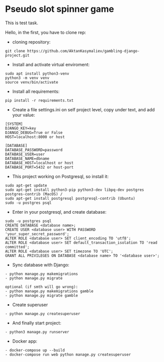 # Pseudo slot spinner game
This is test task.

Hello, in the first, you have to clone rep:
* cloning repository:
```
git clone https://github.com/AktanKasymaliev/gambling-django-project.git
```
* Install and activate virtual enviroment:
```
sudo apt install python3-venv
python3 -m venv venv
source venv/bin/activate
```
* Install all requirements: 
```
pip install -r requirements.txt
```

* Create a file settings.ini on self project level, copy under text, and add your value: 
```
[SYSTEM]
DJANGO_KEY=key
DJANGO_DEBUG=True or False
HOST=localhost:8000 or host

[DATABASE]
DATABASE_PASSWORD=password
DATABASE_USER=user
DATABASE_NAME=dbname 
DATABASE_HOST=localhost or host 
DATABASE_PORT=5432 or host-port
```

* This project working on Postgresql, so install it:
```
sudo apt-get update
sudo apt-get install python3-pip python3-dev libpq-dev postgres postgres-contrib (MacOS) / 
sudo apt-get install postgresql postgresql-contrib (Ubuntu)
sudo -u postgres psql
```
* Enter in your postgresql, and create database:
```
sudo -u postgres psql
CREATE DATABASE <database name>;
CREATE USER <database user> WITH PASSWORD 'your_super_secret_password';
ALTER ROLE <database user> SET client_encoding TO 'utf8';
ALTER ROLE <database user> SET default_transaction_isolation TO 'read committed';
ALTER ROLE <database user> SET timezone TO 'UTC';
GRANT ALL PRIVILEGES ON DATABASE <database name> TO '<database user>';
```

* Sync database with Django:
```
- python manage.py makemigrations
- python manage.py migrate

optional (if smth will go wrong):
- python manage.py makemigrations gamble
- python manage.py migrate gamble
```

* Create superuser
```
- python manage.py createsuperuser
```


* And finally start project: 
```
- python3 manage.py runserver
```
* Docker app:
```
- docker-compose up --build
- docker-compose run web python manage.py createsuperuser
```
